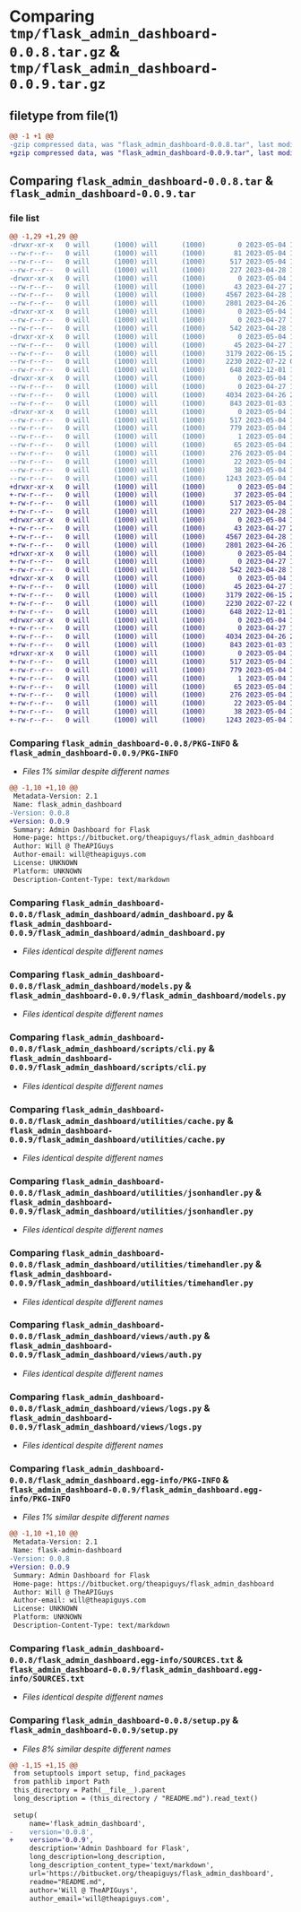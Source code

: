 # Comparing `tmp/flask_admin_dashboard-0.0.8.tar.gz` & `tmp/flask_admin_dashboard-0.0.9.tar.gz`

## filetype from file(1)

```diff
@@ -1 +1 @@
-gzip compressed data, was "flask_admin_dashboard-0.0.8.tar", last modified: Thu May  4 17:48:49 2023, max compression
+gzip compressed data, was "flask_admin_dashboard-0.0.9.tar", last modified: Thu May  4 17:51:10 2023, max compression
```

## Comparing `flask_admin_dashboard-0.0.8.tar` & `flask_admin_dashboard-0.0.9.tar`

### file list

```diff
@@ -1,29 +1,29 @@
-drwxr-xr-x   0 will      (1000) will      (1000)        0 2023-05-04 17:48:49.090631 flask_admin_dashboard-0.0.8/
--rw-r--r--   0 will      (1000) will      (1000)       81 2023-05-04 17:43:07.000000 flask_admin_dashboard-0.0.8/MANIFEST.in
--rw-r--r--   0 will      (1000) will      (1000)      517 2023-05-04 17:48:49.090631 flask_admin_dashboard-0.0.8/PKG-INFO
--rw-r--r--   0 will      (1000) will      (1000)      227 2023-04-28 15:28:56.000000 flask_admin_dashboard-0.0.8/README.md
-drwxr-xr-x   0 will      (1000) will      (1000)        0 2023-05-04 17:48:49.090631 flask_admin_dashboard-0.0.8/flask_admin_dashboard/
--rw-r--r--   0 will      (1000) will      (1000)       43 2023-04-27 20:30:54.000000 flask_admin_dashboard-0.0.8/flask_admin_dashboard/__init__.py
--rw-r--r--   0 will      (1000) will      (1000)     4567 2023-04-28 18:53:23.000000 flask_admin_dashboard-0.0.8/flask_admin_dashboard/admin_dashboard.py
--rw-r--r--   0 will      (1000) will      (1000)     2801 2023-04-26 18:04:44.000000 flask_admin_dashboard-0.0.8/flask_admin_dashboard/models.py
-drwxr-xr-x   0 will      (1000) will      (1000)        0 2023-05-04 17:48:49.090631 flask_admin_dashboard-0.0.8/flask_admin_dashboard/scripts/
--rw-r--r--   0 will      (1000) will      (1000)        0 2023-04-27 18:22:08.000000 flask_admin_dashboard-0.0.8/flask_admin_dashboard/scripts/__init__.py
--rw-r--r--   0 will      (1000) will      (1000)      542 2023-04-28 17:25:40.000000 flask_admin_dashboard-0.0.8/flask_admin_dashboard/scripts/cli.py
-drwxr-xr-x   0 will      (1000) will      (1000)        0 2023-05-04 17:48:49.090631 flask_admin_dashboard-0.0.8/flask_admin_dashboard/utilities/
--rw-r--r--   0 will      (1000) will      (1000)       45 2023-04-27 19:48:38.000000 flask_admin_dashboard-0.0.8/flask_admin_dashboard/utilities/__init__.py
--rw-r--r--   0 will      (1000) will      (1000)     3179 2022-06-15 20:05:15.000000 flask_admin_dashboard-0.0.8/flask_admin_dashboard/utilities/cache.py
--rw-r--r--   0 will      (1000) will      (1000)     2230 2022-07-22 00:01:05.000000 flask_admin_dashboard-0.0.8/flask_admin_dashboard/utilities/jsonhandler.py
--rw-r--r--   0 will      (1000) will      (1000)      648 2022-12-01 19:01:53.000000 flask_admin_dashboard-0.0.8/flask_admin_dashboard/utilities/timehandler.py
-drwxr-xr-x   0 will      (1000) will      (1000)        0 2023-05-04 17:48:49.090631 flask_admin_dashboard-0.0.8/flask_admin_dashboard/views/
--rw-r--r--   0 will      (1000) will      (1000)        0 2023-04-27 18:35:14.000000 flask_admin_dashboard-0.0.8/flask_admin_dashboard/views/__init__.py
--rw-r--r--   0 will      (1000) will      (1000)     4034 2023-04-26 20:07:54.000000 flask_admin_dashboard-0.0.8/flask_admin_dashboard/views/auth.py
--rw-r--r--   0 will      (1000) will      (1000)      843 2023-01-03 17:13:42.000000 flask_admin_dashboard-0.0.8/flask_admin_dashboard/views/logs.py
-drwxr-xr-x   0 will      (1000) will      (1000)        0 2023-05-04 17:48:49.090631 flask_admin_dashboard-0.0.8/flask_admin_dashboard.egg-info/
--rw-r--r--   0 will      (1000) will      (1000)      517 2023-05-04 17:48:49.000000 flask_admin_dashboard-0.0.8/flask_admin_dashboard.egg-info/PKG-INFO
--rw-r--r--   0 will      (1000) will      (1000)      779 2023-05-04 17:48:49.000000 flask_admin_dashboard-0.0.8/flask_admin_dashboard.egg-info/SOURCES.txt
--rw-r--r--   0 will      (1000) will      (1000)        1 2023-05-04 17:48:49.000000 flask_admin_dashboard-0.0.8/flask_admin_dashboard.egg-info/dependency_links.txt
--rw-r--r--   0 will      (1000) will      (1000)       65 2023-05-04 17:48:49.000000 flask_admin_dashboard-0.0.8/flask_admin_dashboard.egg-info/entry_points.txt
--rw-r--r--   0 will      (1000) will      (1000)      276 2023-05-04 17:48:49.000000 flask_admin_dashboard-0.0.8/flask_admin_dashboard.egg-info/requires.txt
--rw-r--r--   0 will      (1000) will      (1000)       22 2023-05-04 17:48:49.000000 flask_admin_dashboard-0.0.8/flask_admin_dashboard.egg-info/top_level.txt
--rw-r--r--   0 will      (1000) will      (1000)       38 2023-05-04 17:48:49.090631 flask_admin_dashboard-0.0.8/setup.cfg
--rw-r--r--   0 will      (1000) will      (1000)     1243 2023-05-04 17:48:46.000000 flask_admin_dashboard-0.0.8/setup.py
+drwxr-xr-x   0 will      (1000) will      (1000)        0 2023-05-04 17:51:10.575049 flask_admin_dashboard-0.0.9/
+-rw-r--r--   0 will      (1000) will      (1000)       37 2023-05-04 17:50:55.000000 flask_admin_dashboard-0.0.9/MANIFEST.in
+-rw-r--r--   0 will      (1000) will      (1000)      517 2023-05-04 17:51:10.575049 flask_admin_dashboard-0.0.9/PKG-INFO
+-rw-r--r--   0 will      (1000) will      (1000)      227 2023-04-28 15:28:56.000000 flask_admin_dashboard-0.0.9/README.md
+drwxr-xr-x   0 will      (1000) will      (1000)        0 2023-05-04 17:51:10.575049 flask_admin_dashboard-0.0.9/flask_admin_dashboard/
+-rw-r--r--   0 will      (1000) will      (1000)       43 2023-04-27 20:30:54.000000 flask_admin_dashboard-0.0.9/flask_admin_dashboard/__init__.py
+-rw-r--r--   0 will      (1000) will      (1000)     4567 2023-04-28 18:53:23.000000 flask_admin_dashboard-0.0.9/flask_admin_dashboard/admin_dashboard.py
+-rw-r--r--   0 will      (1000) will      (1000)     2801 2023-04-26 18:04:44.000000 flask_admin_dashboard-0.0.9/flask_admin_dashboard/models.py
+drwxr-xr-x   0 will      (1000) will      (1000)        0 2023-05-04 17:51:10.575049 flask_admin_dashboard-0.0.9/flask_admin_dashboard/scripts/
+-rw-r--r--   0 will      (1000) will      (1000)        0 2023-04-27 18:22:08.000000 flask_admin_dashboard-0.0.9/flask_admin_dashboard/scripts/__init__.py
+-rw-r--r--   0 will      (1000) will      (1000)      542 2023-04-28 17:25:40.000000 flask_admin_dashboard-0.0.9/flask_admin_dashboard/scripts/cli.py
+drwxr-xr-x   0 will      (1000) will      (1000)        0 2023-05-04 17:51:10.575049 flask_admin_dashboard-0.0.9/flask_admin_dashboard/utilities/
+-rw-r--r--   0 will      (1000) will      (1000)       45 2023-04-27 19:48:38.000000 flask_admin_dashboard-0.0.9/flask_admin_dashboard/utilities/__init__.py
+-rw-r--r--   0 will      (1000) will      (1000)     3179 2022-06-15 20:05:15.000000 flask_admin_dashboard-0.0.9/flask_admin_dashboard/utilities/cache.py
+-rw-r--r--   0 will      (1000) will      (1000)     2230 2022-07-22 00:01:05.000000 flask_admin_dashboard-0.0.9/flask_admin_dashboard/utilities/jsonhandler.py
+-rw-r--r--   0 will      (1000) will      (1000)      648 2022-12-01 19:01:53.000000 flask_admin_dashboard-0.0.9/flask_admin_dashboard/utilities/timehandler.py
+drwxr-xr-x   0 will      (1000) will      (1000)        0 2023-05-04 17:51:10.575049 flask_admin_dashboard-0.0.9/flask_admin_dashboard/views/
+-rw-r--r--   0 will      (1000) will      (1000)        0 2023-04-27 18:35:14.000000 flask_admin_dashboard-0.0.9/flask_admin_dashboard/views/__init__.py
+-rw-r--r--   0 will      (1000) will      (1000)     4034 2023-04-26 20:07:54.000000 flask_admin_dashboard-0.0.9/flask_admin_dashboard/views/auth.py
+-rw-r--r--   0 will      (1000) will      (1000)      843 2023-01-03 17:13:42.000000 flask_admin_dashboard-0.0.9/flask_admin_dashboard/views/logs.py
+drwxr-xr-x   0 will      (1000) will      (1000)        0 2023-05-04 17:51:10.575049 flask_admin_dashboard-0.0.9/flask_admin_dashboard.egg-info/
+-rw-r--r--   0 will      (1000) will      (1000)      517 2023-05-04 17:51:10.000000 flask_admin_dashboard-0.0.9/flask_admin_dashboard.egg-info/PKG-INFO
+-rw-r--r--   0 will      (1000) will      (1000)      779 2023-05-04 17:51:10.000000 flask_admin_dashboard-0.0.9/flask_admin_dashboard.egg-info/SOURCES.txt
+-rw-r--r--   0 will      (1000) will      (1000)        1 2023-05-04 17:51:10.000000 flask_admin_dashboard-0.0.9/flask_admin_dashboard.egg-info/dependency_links.txt
+-rw-r--r--   0 will      (1000) will      (1000)       65 2023-05-04 17:51:10.000000 flask_admin_dashboard-0.0.9/flask_admin_dashboard.egg-info/entry_points.txt
+-rw-r--r--   0 will      (1000) will      (1000)      276 2023-05-04 17:51:10.000000 flask_admin_dashboard-0.0.9/flask_admin_dashboard.egg-info/requires.txt
+-rw-r--r--   0 will      (1000) will      (1000)       22 2023-05-04 17:51:10.000000 flask_admin_dashboard-0.0.9/flask_admin_dashboard.egg-info/top_level.txt
+-rw-r--r--   0 will      (1000) will      (1000)       38 2023-05-04 17:51:10.575049 flask_admin_dashboard-0.0.9/setup.cfg
+-rw-r--r--   0 will      (1000) will      (1000)     1243 2023-05-04 17:51:08.000000 flask_admin_dashboard-0.0.9/setup.py
```

### Comparing `flask_admin_dashboard-0.0.8/PKG-INFO` & `flask_admin_dashboard-0.0.9/PKG-INFO`

 * *Files 1% similar despite different names*

```diff
@@ -1,10 +1,10 @@
 Metadata-Version: 2.1
 Name: flask_admin_dashboard
-Version: 0.0.8
+Version: 0.0.9
 Summary: Admin Dashboard for Flask
 Home-page: https://bitbucket.org/theapiguys/flask_admin_dashboard
 Author: Will @ TheAPIGuys
 Author-email: will@theapiguys.com
 License: UNKNOWN
 Platform: UNKNOWN
 Description-Content-Type: text/markdown
```

### Comparing `flask_admin_dashboard-0.0.8/flask_admin_dashboard/admin_dashboard.py` & `flask_admin_dashboard-0.0.9/flask_admin_dashboard/admin_dashboard.py`

 * *Files identical despite different names*

### Comparing `flask_admin_dashboard-0.0.8/flask_admin_dashboard/models.py` & `flask_admin_dashboard-0.0.9/flask_admin_dashboard/models.py`

 * *Files identical despite different names*

### Comparing `flask_admin_dashboard-0.0.8/flask_admin_dashboard/scripts/cli.py` & `flask_admin_dashboard-0.0.9/flask_admin_dashboard/scripts/cli.py`

 * *Files identical despite different names*

### Comparing `flask_admin_dashboard-0.0.8/flask_admin_dashboard/utilities/cache.py` & `flask_admin_dashboard-0.0.9/flask_admin_dashboard/utilities/cache.py`

 * *Files identical despite different names*

### Comparing `flask_admin_dashboard-0.0.8/flask_admin_dashboard/utilities/jsonhandler.py` & `flask_admin_dashboard-0.0.9/flask_admin_dashboard/utilities/jsonhandler.py`

 * *Files identical despite different names*

### Comparing `flask_admin_dashboard-0.0.8/flask_admin_dashboard/utilities/timehandler.py` & `flask_admin_dashboard-0.0.9/flask_admin_dashboard/utilities/timehandler.py`

 * *Files identical despite different names*

### Comparing `flask_admin_dashboard-0.0.8/flask_admin_dashboard/views/auth.py` & `flask_admin_dashboard-0.0.9/flask_admin_dashboard/views/auth.py`

 * *Files identical despite different names*

### Comparing `flask_admin_dashboard-0.0.8/flask_admin_dashboard/views/logs.py` & `flask_admin_dashboard-0.0.9/flask_admin_dashboard/views/logs.py`

 * *Files identical despite different names*

### Comparing `flask_admin_dashboard-0.0.8/flask_admin_dashboard.egg-info/PKG-INFO` & `flask_admin_dashboard-0.0.9/flask_admin_dashboard.egg-info/PKG-INFO`

 * *Files 1% similar despite different names*

```diff
@@ -1,10 +1,10 @@
 Metadata-Version: 2.1
 Name: flask-admin-dashboard
-Version: 0.0.8
+Version: 0.0.9
 Summary: Admin Dashboard for Flask
 Home-page: https://bitbucket.org/theapiguys/flask_admin_dashboard
 Author: Will @ TheAPIGuys
 Author-email: will@theapiguys.com
 License: UNKNOWN
 Platform: UNKNOWN
 Description-Content-Type: text/markdown
```

### Comparing `flask_admin_dashboard-0.0.8/flask_admin_dashboard.egg-info/SOURCES.txt` & `flask_admin_dashboard-0.0.9/flask_admin_dashboard.egg-info/SOURCES.txt`

 * *Files identical despite different names*

### Comparing `flask_admin_dashboard-0.0.8/setup.py` & `flask_admin_dashboard-0.0.9/setup.py`

 * *Files 8% similar despite different names*

```diff
@@ -1,15 +1,15 @@
 from setuptools import setup, find_packages
 from pathlib import Path
 this_directory = Path(__file__).parent
 long_description = (this_directory / "README.md").read_text()
 
 setup(
     name='flask_admin_dashboard',
-    version='0.0.8',
+    version='0.0.9',
     description='Admin Dashboard for Flask',
     long_description=long_description,
     long_description_content_type='text/markdown',
     url='https://bitbucket.org/theapiguys/flask_admin_dashboard',
     readme="README.md",
     author='Will @ TheAPIGuys',
     author_email='will@theapiguys.com',
```

